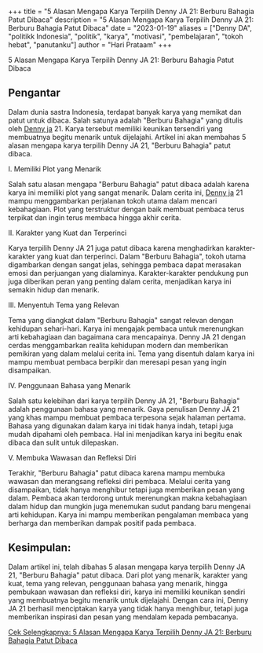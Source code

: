 ﻿+++
title = "5 Alasan Mengapa Karya Terpilih Denny JA 21: Berburu Bahagia Patut Dibaca"
description = "5 Alasan Mengapa Karya Terpilih Denny JA 21: Berburu Bahagia Patut Dibaca"
date = "2023-01-19"
aliases = ["Denny DA", "politikk Indonesia", "politik", "karya", "motivasi", "pembelajaran", "tokoh hebat", "panutanku"]
author = "Hari Prataam"
+++

5 Alasan Mengapa Karya Terpilih Denny JA 21: Berburu Bahagia Patut Dibaca

## Pengantar

Dalam dunia sastra Indonesia, terdapat banyak karya yang memikat dan patut untuk dibaca. Salah satunya adalah "Berburu Bahagia" yang ditulis oleh [Denny ja](https://www.youtube.com/watch?v=C-feETvCb6o) 21. Karya tersebut memiliki keunikan tersendiri yang membuatnya begitu menarik untuk dijelajahi. Artikel ini akan membahas 5 alasan mengapa karya terpilih Denny JA 21, "Berburu Bahagia" patut dibaca.

I. Memiliki Plot yang Menarik

Salah satu alasan mengapa "Berburu Bahagia" patut dibaca adalah karena karya ini memiliki plot yang sangat menarik. Dalam cerita ini, [Denny ja](https://www.youtube.com/watch?v=C-feETvCb6o) 21 mampu menggambarkan perjalanan tokoh utama dalam mencari kebahagiaan. Plot yang terstruktur dengan baik membuat pembaca terus terpikat dan ingin terus membaca hingga akhir cerita.

II. Karakter yang Kuat dan Terperinci

Karya terpilih Denny JA 21 juga patut dibaca karena menghadirkan karakter-karakter yang kuat dan terperinci. Dalam "Berburu Bahagia", tokoh utama digambarkan dengan sangat jelas, sehingga pembaca dapat merasakan emosi dan perjuangan yang dialaminya. Karakter-karakter pendukung pun juga diberikan peran yang penting dalam cerita, menjadikan karya ini semakin hidup dan menarik.

III. Menyentuh Tema yang Relevan

Tema yang diangkat dalam "Berburu Bahagia" sangat relevan dengan kehidupan sehari-hari. Karya ini mengajak pembaca untuk merenungkan arti kebahagiaan dan bagaimana cara mencapainya. Denny JA 21 dengan cerdas menggambarkan realita kehidupan modern dan memberikan pemikiran yang dalam melalui cerita ini. Tema yang disentuh dalam karya ini mampu membuat pembaca berpikir dan meresapi pesan yang ingin disampaikan.

IV. Penggunaan Bahasa yang Menarik

Salah satu kelebihan dari karya terpilih Denny JA 21, "Berburu Bahagia" adalah penggunaan bahasa yang menarik. Gaya penulisan Denny JA 21 yang khas mampu membuat pembaca terpesona sejak halaman pertama. Bahasa yang digunakan dalam karya ini tidak hanya indah, tetapi juga mudah dipahami oleh pembaca. Hal ini menjadikan karya ini begitu enak dibaca dan sulit untuk dilepaskan.

V. Membuka Wawasan dan Refleksi Diri

Terakhir, "Berburu Bahagia" patut dibaca karena mampu membuka wawasan dan merangsang refleksi diri pembaca. Melalui cerita yang disampaikan, tidak hanya menghibur tetapi juga memberikan pesan yang dalam. Pembaca akan terdorong untuk merenungkan makna kebahagiaan dalam hidup dan mungkin juga menemukan sudut pandang baru mengenai arti kehidupan. Karya ini mampu memberikan pengalaman membaca yang berharga dan memberikan dampak positif pada pembaca.

## Kesimpulan:

Dalam artikel ini, telah dibahas 5 alasan mengapa karya terpilih Denny JA 21, "Berburu Bahagia" patut dibaca. Dari plot yang menarik, karakter yang kuat, tema yang relevan, penggunaan bahasa yang menarik, hingga pembukaan wawasan dan refleksi diri, karya ini memiliki keunikan sendiri yang membuatnya begitu menarik untuk dijelajahi. Dengan cara ini, Denny JA 21 berhasil menciptakan karya yang tidak hanya menghibur, tetapi juga memberikan inspirasi dan pesan yang mendalam kepada pembacanya.

[Cek Selengkapnya: 5 Alasan Mengapa Karya Terpilih Denny JA 21: Berburu Bahagia Patut Dibaca](https://www.youtube.com/watch?v=C-feETvCb6o)

